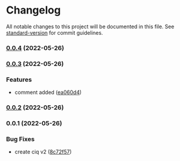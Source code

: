 # Changelog

All notable changes to this project will be documented in this file. See [standard-version](https://github.com/conventional-changelog/standard-version) for commit guidelines.

### [0.0.4](https://github.com/Rupnesh/ComponentLibrary/compare/v0.0.3...v0.0.4) (2022-05-26)

### [0.0.3](https://github.com/Rupnesh/ComponentLibrary/compare/v0.0.2...v0.0.3) (2022-05-26)


### Features

* comment added ([ea060d4](https://github.com/Rupnesh/ComponentLibrary/commit/ea060d4b1e3705d692e017c06d509619274a0387))

### [0.0.2](https://github.com/Rupnesh/ComponentLibrary/compare/v0.0.1...v0.0.2) (2022-05-26)

### 0.0.1 (2022-05-26)


### Bug Fixes

* create ciq v2 ([8c72f57](https://github.com/Rupnesh/ComponentLibrary/commit/8c72f57584bb957e5f303c4c18235d90154c5645))
